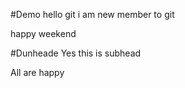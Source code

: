 #Demo
hello git
i am new member to git

happy weekend 

#Dunheade
Yes this is subhead

All are happy